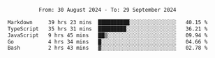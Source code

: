 <div align="center">
<p style="text-align: center;">
<!--START_SECTION:waka-->

```txt
From: 30 August 2024 - To: 29 September 2024

Markdown     39 hrs 23 mins  ██████████░░░░░░░░░░░░░░░   40.15 %
TypeScript   35 hrs 31 mins  █████████░░░░░░░░░░░░░░░░   36.21 %
JavaScript   9 hrs 45 mins   ██▒░░░░░░░░░░░░░░░░░░░░░░   09.94 %
Go           4 hrs 34 mins   █░░░░░░░░░░░░░░░░░░░░░░░░   04.66 %
Bash         2 hrs 43 mins   ▓░░░░░░░░░░░░░░░░░░░░░░░░   02.78 %
```

<!--END_SECTION:waka-->
</p>
</div>

